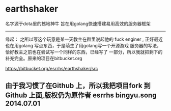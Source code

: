 earthshaker
===========

名字源于dota里的撼地神牛
旨在用golang快速搭建易用高效的服务器框架

--------------------------------------------------------------------------

缘起： 之所以写这个玩意是某一天教主在群里说起他的 fuck enginer ,
正好最近也在用golang 写点东西，于是萌生了用golang写一个开源游戏
服务器的写法， 恰好教主之前也在尝试写一个同样的东西，已经写了
一部分，所以我就把剩下的补充完全。原来的项目在bitbucket.org

https://bitbucket.org/esrrhs/earthshaker/src

由于我习惯了在Github 上，所以我把项目fork 到Github 上面,版权仍为原作者 esrrhs
                                                bingyu.song 2014.07.01
---------------------------------------------------------------------------



